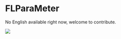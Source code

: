 # FLParaMeter

No English available right now, welcome to contribute.

<a href="https://gitee.com/mindspore/docs/blob/r1.3/docs/federated/api/source_en/java_api_flparameter.md" target="_blank"><img src="https://gitee.com/mindspore/docs/raw/r1.3/resource/_static/logo_source.png"></a>